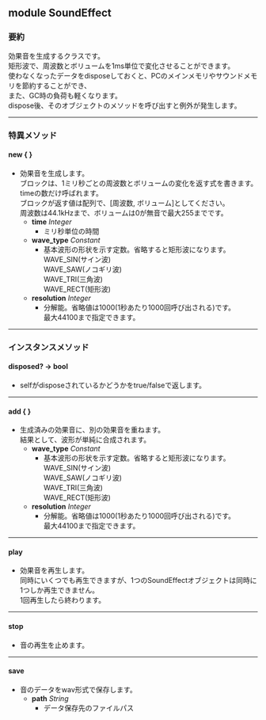 ## module SoundEffect
### 要約
効果音を生成するクラスです。  
矩形波で、周波数とボリュームを1ms単位で変化させることができます。  
使わなくなったデータをdisposeしておくと、PCのメインメモリやサウンドメモリを節約することができ、  
また、GC時の負荷も軽くなります。  
dispose後、そのオブジェクトのメソッドを呼び出すと例外が発生します。

----

### 特異メソッド
#### new { }
* 効果音を生成します。  
  ブロックは、1ミリ秒ごとの周波数とボリュームの変化を返す式を書きます。  
  timeの数だけ呼ばれます。  
  ブロックが返す値は配列で、[周波数, ボリューム]としてください。  
  周波数は44.1kHzまで、ボリュームは0が無音で最大255までです。
  * **time** *Integer*
    * ミリ秒単位の時間
  * **wave_type** *Constant*
    * 基本波形の形状を示す定数。省略すると矩形波になります。  
      WAVE_SIN(サイン波)  
      WAVE_SAW(ノコギリ波)  
      WAVE_TRI(三角波)  
      WAVE_RECT(矩形波)  
  * **resolution** *Integer*
    * 分解能。省略値は1000(1秒あたり1000回呼び出される)です。  
      最大44100まで指定できます。


----

### インスタンスメソッド
#### disposed?  -> bool
* selfがdisposeされているかどうかをtrue/falseで返します。


----

#### add { }
* 生成済みの効果音に、別の効果音を重ねます。  
  結果として、波形が単純に合成されます。
  * **wave_type** *Constant*
    * 基本波形の形状を示す定数。省略すると矩形波になります。  
      WAVE_SIN(サイン波)  
      WAVE_SAW(ノコギリ波)  
      WAVE_TRI(三角波)  
      WAVE_RECT(矩形波)  
  * **resolution** *Integer*
    * 分解能。省略値は1000(1秒あたり1000回呼び出される)です。  
      最大44100まで指定できます。


----

#### play 
* 効果音を再生します。  
  同時にいくつでも再生できますが、1つのSoundEffectオブジェクトは同時に1つしか再生できません。  
  1回再生したら終わります。


----

#### stop 
* 音の再生を止めます。


----

#### save 
* 音のデータをwav形式で保存します。
  * **path** *String*
    * データ保存先のファイルパス




